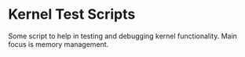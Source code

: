 # Kernel Test Scripts
Some script to help in testing and debugging kernel functionality. Main focus is memory management.
